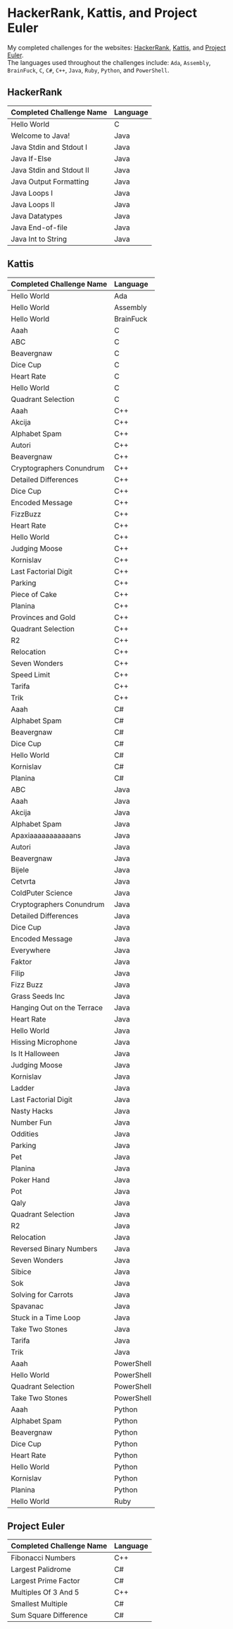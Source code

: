 # HackerRank, Kattis, and Project Euler
My completed challenges for the websites: [HackerRank](https://www.hackerrank.com "HackerRank Homepage"), [Kattis](https://open.kattis.com "Kattis Homepage"), and [Project Euler](https://www.projecteuler.net "Project Euler Homepage").</br>
The languages used throughout the challenges include: `Ada`, `Assembly`, `BrainFuck`, `C`, `C#`, `C++`, `Java`, `Ruby`, `Python`, and `PowerShell`. 

## HackerRank 
| Completed Challenge Name | Language      | 
| :------------------------|:--------------| 
| Hello World              | C             | 
| Welcome to Java!         | Java          | 
| Java Stdin and Stdout I  | Java          | 
| Java If-Else             | Java          |
| Java Stdin and Stdout II | Java          |
| Java Output Formatting   | Java          |
| Java Loops I             | Java          |
| Java Loops II            | Java          |
| Java Datatypes           | Java          |
| Java End-of-file         | Java          |
| Java Int to String       | Java          |


## Kattis 
| Completed Challenge Name  | Language      | 
| :-------------------------|:--------------| 
| Hello World               | Ada           | 
| Hello World               | Assembly      |
| Hello World               | BrainFuck     |
| Aaah                      | C             | 
| ABC                       | C             |
| Beavergnaw                | C             | 
| Dice Cup                  | C             | 
| Heart Rate                | C             | 
| Hello World               | C             | 
| Quadrant Selection        | C             |
| Aaah						          | C++           |
| Akcija                    | C++           |
| Alphabet Spam             | C++           |
| Autori                    | C++           |
| Beavergnaw					      | C++           |
| Cryptographers Conundrum  | C++           |
| Detailed Differences      | C++           |
| Dice Cup                  | C++           |
| Encoded Message           | C++           |
| FizzBuzz                  | C++           |
| Heart Rate                | C++           |
| Hello World               | C++           |
| Judging Moose             | C++           |
| Kornislav                 | C++           |
| Last Factorial Digit      | C++           |
| Parking                   | C++           |
| Piece of Cake             | C++           |
| Planina                   | C++           |
| Provinces and Gold        | C++           |
| Quadrant Selection        | C++           |
| R2                        | C++           |
| Relocation                | C++           |
| Seven Wonders             | C++           |
| Speed Limit					      | C++           |
| Tarifa                    | C++           |
| Trik                      | C++           |
| Aaah						          | C#            |
| Alphabet Spam					    | C#            |
| Beavergnaw                | C#            |
| Dice Cup                  | C#            |
| Hello World               | C#            |
| Kornislav                 | C#            |
| Planina						        | C#            |
| ABC						            | Java          |
| Aaah                      | Java          |
| Akcija                    | Java          |
| Alphabet Spam             | Java          |
| Apaxiaaaaaaaaaaans        | Java          |
| Autori                    | Java          |
| Beavergnaw                | Java          |
| Bijele                    | Java          |
| Cetvrta                   | Java          |
| ColdPuter Science         | Java          |
| Cryptographers Conundrum  | Java          | 
| Detailed Differences      | Java          |
| Dice Cup                  | Java          |
| Encoded Message           | Java          |
| Everywhere                | Java          |
| Faktor                    | Java          |
| Filip                     | Java          |
| Fizz Buzz                 | Java          |
| Grass Seeds Inc           | Java          |
| Hanging Out on the Terrace| Java          | 
| Heart Rate                | Java          |
| Hello World               | Java          |
| Hissing Microphone        | Java          |
| Is It Halloween           | Java          |
| Judging Moose             | Java          |
| Kornislav                 | Java          |
| Ladder                    | Java          |
| Last Factorial Digit      | Java          |
| Nasty Hacks               | Java          |
| Number Fun                | Java          |
| Oddities                  | Java          |
| Parking                   | Java          |
| Pet                       | Java          |
| Planina                   | Java          |
| Poker Hand                | Java          |
| Pot                       | Java          |
| Qaly                      | Java          |
| Quadrant Selection        | Java          |
| R2                        | Java          |
| Relocation                | Java          |
| Reversed Binary Numbers   | Java          |
| Seven Wonders             | Java          |
| Sibice                    | Java          |
| Sok                       | Java          |
| Solving for Carrots       | Java          | 
| Spavanac                  | Java          |
| Stuck in a Time Loop      | Java          |
| Take Two Stones           | Java          |
| Tarifa                    | Java          |
| Trik						          | Java          |
| Aaah                      | PowerShell    |
| Hello World               | PowerShell    |
| Quadrant Selection        | PowerShell    |
| Take Two Stones           | PowerShell    |
| Aaah                      | Python        |
| Alphabet Spam             | Python        |
| Beavergnaw                | Python        |
| Dice Cup                  | Python        |
| Heart Rate                | Python        |
| Hello World               | Python        |
| Kornislav                 | Python        |
| Planina                   | Python        |
| Hello World               | Ruby          |


## Project Euler
| Completed Challenge Name       | Language      | 
| :------------------------------|:--------------| 
| Fibonacci Numbers              | C++           | 
| Largest Palidrome              | C#            | 
| Largest Prime Factor           | C#            |
| Multiples Of 3 And 5           | C++           |
| Smallest Multiple              | C#            |
| Sum Square Difference          | C#            |
